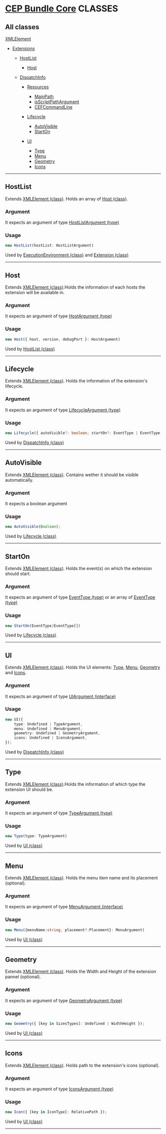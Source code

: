 # [CEP Bundle Core](../README.md) **CLASSES**

## All classes

[XMLElement](#XMLElement)

-   [Extensions](#Extensions)

    -   [HostList](#HostList)

        -   [Host](#Host)

    -   [DispatchInfo](#DispatchInfo)

        -   [Resources](#Resources)

            -   [MainPath](#MainPath)
            -   [isScriptPathArgument](#isScriptPathArgument)
            -   [CEFCommandLine](#CEFCommandLine)

        -   [Lifecycle](#Lifecycle)

            -   [AutoVisible](#AutoVisible)
            -   [StartOn](#StartOn)

        -   [UI](#UI)

            -   [Type](#Type)
            -   [Menu](#Menu)
            -   [Geometry](#Geometry)
            -   [Icons](#Icons)

---

## **HostList**

Extends [XMLElement (class)](#XMLElement). Holds an array of [Host (class)](#Host).

### Argument

It expects an argument of type [HostListArgument (type)](types.md#HostListArgument)

### Usage

```typescript
new HostList(hostList: HostListArgument)
```

Used by [ExecutionEnvironment (class)](#ExecutionEnvironment) and [Extension (class)](#Extension)

---

## **Host**

Extends [XMLElement (class)](#XMLElement).Holds the information of each hosts the extension will be available in.

### Argument

It expects an argument of type [HostArgument (type)](types.md#HostArgument)

### Usage

```typescript
new Host({ host, version, debugPort }: HostArgument)
```

Used by [HostList (class)](#HostList)

---

## **Lifecycle**

Extends [XMLElement (class)](#XMLElement). Holds the information of the extension's lifecycle.

### Argument

It expects an argument of type [LifecycleArgument (type)](types.md#LifecycleArgument)

### Usage

```typescript
new Lifecycle({ autoVisible?: boolean; startOn?: EventType | EventType[] });
```

Used by [DispatchInfo (class)](#DispatchInfo)

---

## **AutoVisible**

Extends [XMLElement (class)](#XMLElement). Contains wether it should be visible automatically.

### Argument

It expects a boolean argument

### Usage

```typescript
new AutoVisible(Boolean);
```

Used by [Lifecycle (class)](#Lifecycle)

---

## **StartOn**

Extends [XMLElement (class)](#XMLElement). Holds the event(s) on which the extension should start.

### Argument

It expects an argument of type [EventType (type)](types.md#EventType) or an array of [EventType (type)](types.md#EventType)

### Usage

```typescript
new StartOn(EventType|EventType[])
```

Used by [Lifecycle (class)](#Lifecycle)

---

## **UI**

Extends [XMLElement (class)](#XMLElement). Holds the UI elements: [Type](#Type), [Menu](#Menu), [Geometry](#Geometry) and [Icons](#Icons).

### Argument

It expects an argument of type [UIArgument (interface)](interfaces.md#UIArgument)

### Usage

```typescript
new UI({
	type: Undefined | TypeArgument,
	menu: Undefined | MenuArgument,
	geometry: Undefined | GeometryArgument,
	icons: Undefined | IconsArgument,
});
```

Used by [DispatchInfo (class)](#DispatchInfo)

---

## **Type**

Extends [XMLElement (class)](#XMLElement).Holds the information of which type the extension UI should be.

### Argument

It expects an argument of type [TypeArgument (type)](types.md#TypeArgument)

### Usage

```typescript
new Type(type: TypeArgument)
```

Used by [UI (class)](#UI)

---

## **Menu**

Extends [XMLElement (class)](#XMLElement). Holds the menu item name and its placement (optional).

### Argument

It expects an argument of type [MenuArgument (interface)](interfaces.md#MenuArgument)

### Usage

```typescript
new Menu({menuName:string, placement?:Placement}: MenuArgument)
```

Used by [UI (class)](#UI)

---

## **Geometry**

Extends [XMLElement (class)](#XMLElement). Holds the Width and Height of the extension pannel (optional).

### Argument

It expects an argument of type [GeometryArgument (type)](types.md#GeometryArgument)

### Usage

```typescript
new Geometry({ [key in SizesTypes]: Undefined | WidthHeight });
```

Used by [UI (class)](#UI)

---

## **Icons**

Extends [XMLElement (class)](#XMLElement). Holds path to the extension's icons (optional).

### Argument

It expects an argument of type [IconsArgument (type)](types.md#IconsArgument)

### Usage

```typescript
new Icon({ [key in IconType]: RelativePath });
```

Used by [UI (class)](#UI)

---
